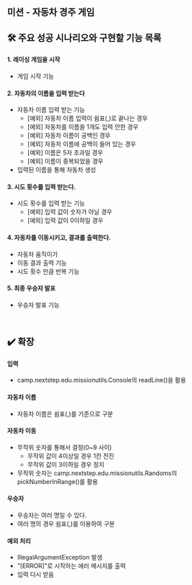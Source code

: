 ## 미션 - 자동차 경주 게임

## 🛠️️ 주요 성공 시나리오와 구현할 기능 목록

#### 1. 레이싱 게임을 시작

- 게임 시작 기능

#### 2. 자동차의 이름을 입력 받는다

- 자동차 이름 입력 받는 기능
    - [예외] 자동차 이름 입력이 쉼표(,)로 끝나는 경우
    - [예외] 자동차를 이름을 1개도 입력 안한 경우
    - [예외] 자동차 이름이 공백인 경우
    - [예외] 자동차 이름에 공백이 들어 있는 경우
    - [예외] 이름은 5자 초과일 경우
    - [예외] 이름이 중복되었을 경우
- 입력된 이름을 통해 자동차 생성

#### 3. 시도 횟수를 입력 받는다.

- 시도 횟수를 입력 받는 기능
    - [예외] 입력 값이 숫자가 아닐 경우
    - [예외] 입력 값이 0이하일 경우

#### 4. 자동차를 이동시키고, 결과를 출력한다.

- 자동차 움직이기
- 이동 결과 출력 기능
- 시도 횟수 만큼 반복 기능

#### 5. 최종 우승자 발표

- 우승자 발표 기능

<br>

## ✔️ 확장

#### 입력

- camp.nextstep.edu.missionutils.Console의 readLine()을 활용

#### 자동차 이름

- 자동차 이름은 쉼표(,)를 기준으로 구분

#### 자동차 이동

- 무작위 숫자를 통해서 결정(0~9 사이)
    - 무작위 값이 4이상일 경우 1칸 전진
    - 무작위 값이 3이하일 경우 정지
- 무작위 숫자는 camp.nextstep.edu.missionutils.Randoms의 pickNumberInRange()를 활용

#### 우승자

- 우승자는 여러 명일 수 있다.
- 여러 명의 경우 쉼표(,)를 이용하여 구분

#### 예외 처리

- IllegalArgumentException 발생
- "[ERROR]"로 시작하는 에러 메시지를 출력
- 입력 다시 받음
